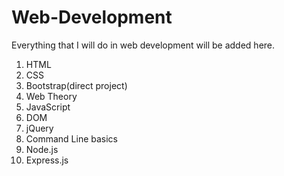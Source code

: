 # Web-Development
 Everything that I will do in web development will be added here.

1. HTML
2. CSS
3. Bootstrap(direct project)
4. Web Theory
5. JavaScript
6. DOM
7. jQuery
8. Command Line basics
9. Node.js
10. Express.js
